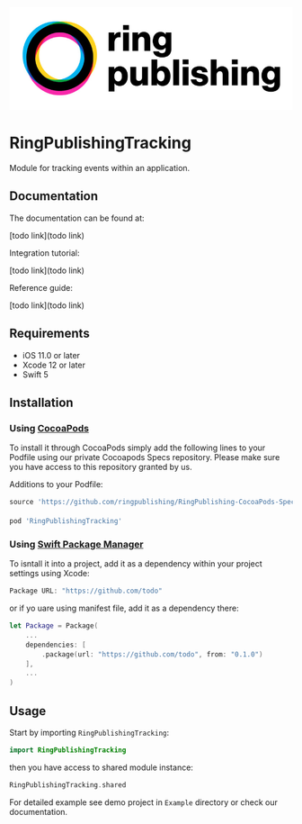 ![RingPublishing](images/ringpublishing_logo.jpeg)

# RingPublishingTracking

Module for tracking events within an application.

## Documentation

The documentation can be found at:

[todo link](todo link)

Integration tutorial:

[todo link](todo link)

Reference guide:

[todo link](todo link)

## Requirements

- iOS 11.0 or later
- Xcode 12 or later
- Swift 5

## Installation

### Using [CocoaPods](https://cocoapods.org)

To install it through CocoaPods simply add the following lines to your Podfile using our private Cocoapods Specs repository. Please make sure you have access to this repository granted by us.

Additions to your Podfile:
```ruby
source 'https://github.com/ringpublishing/RingPublishing-CocoaPods-Specs.git'

pod 'RingPublishingTracking'
```

### Using [Swift Package Manager](https://swift.org/package-manager/)

To isntall it into a project, add it as a dependency within your project settings using Xcode:

```swift
Package URL: "https://github.com/todo"
```

or if yo uare using manifest file, add it as a dependency there:

```swift
let Package = Package(
    ...
    dependencies: [
        .package(url: "https://github.com/todo", from: "0.1.0")
    ],
    ...
)
```

## Usage

Start by importing `RingPublishingTracking`:

```swift
import RingPublishingTracking
```

then you have access to shared module instance:

```swift
RingPublishingTracking.shared
```

For detailed example see demo project in `Example` directory or check our documentation.